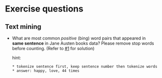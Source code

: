 # Exercise questions

## Text mining

* What are most common *positive* (bing) word pairs that appeared in **same sentence** in Jane Austen books data? Please remove stop words before counting. (Refer to [#1](/alperyilmaz/dav-exercises/issues/1) for solution)

    hint:

    ```
    * tokenize sentence first, keep sentence number then tokenize words
    * answer: happy, love, 44 times
    ```
